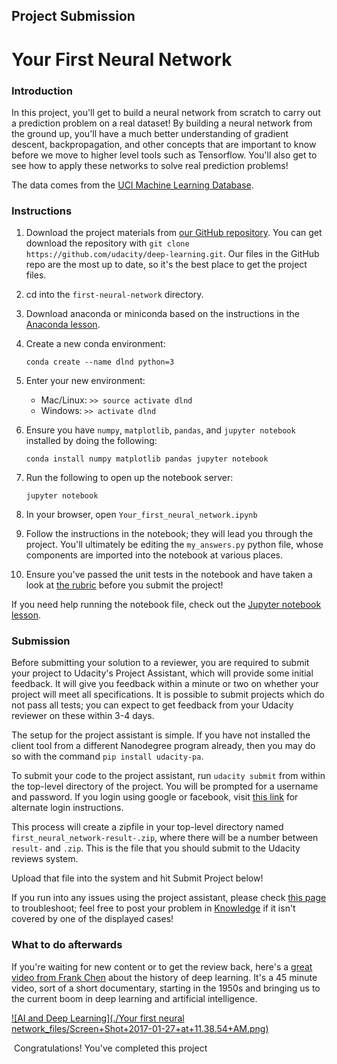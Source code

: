 Project Submission
------------------

Your First Neural Network
=========================

### Introduction

In this project, you'll get to build a neural network from scratch to carry out a prediction problem on a real dataset! By building a neural network from the ground up, you'll have a much better understanding of gradient descent, backpropagation, and other concepts that are important to know before we move to higher level tools such as Tensorflow. You'll also get to see how to apply these networks to solve real prediction problems!

The data comes from the [UCI Machine Learning Database](https://archive.ics.uci.edu/ml/datasets/Bike+Sharing+Dataset).

### Instructions

1.  Download the project materials from [our GitHub repository](https://github.com/udacity/deep-learning). You can get download the repository with `git clone https://github.com/udacity/deep-learning.git`. Our files in the GitHub repo are the most up to date, so it's the best place to get the project files.
2.  cd into the `first-neural-network` directory.
3.  Download anaconda or miniconda based on the instructions in the [Anaconda lesson](https://classroom.udacity.com/nanodegrees/nd101/parts/2a9dba0b-28eb-4b0e-acfa-bdcf35680d90/modules/aba54606-cf35-4a77-b643-efec6a90bfa1/lessons/9e9ed61d-20c3-4431-95aa-a1099f28d601/concepts/4cdc5a26-1e54-4a69-8eb4-f15e37aaab7b).
4.  Create a new conda environment:
    
        conda create --name dlnd python=3
        
    
5.  Enter your new environment:
    *   Mac/Linux: `>> source activate dlnd`
    *   Windows: `>> activate dlnd`
6.  Ensure you have `numpy`, `matplotlib`, `pandas`, and `jupyter notebook` installed by doing the following:
    
        conda install numpy matplotlib pandas jupyter notebook
        
    
7.  Run the following to open up the notebook server:
    
        jupyter notebook
        
    
8.  In your browser, open `Your_first_neural_network.ipynb`
9.  Follow the instructions in the notebook; they will lead you through the project. You'll ultimately be editing the `my_answers.py` python file, whose components are imported into the notebook at various places.
10.  Ensure you've passed the unit tests in the notebook and have taken a look at [the rubric](https://review.udacity.com/#!/rubrics/700/view) before you submit the project!

If you need help running the notebook file, check out the [Jupyter notebook lesson](https://classroom.udacity.com/nanodegrees/nd101/parts/2a9dba0b-28eb-4b0e-acfa-bdcf35680d90/modules/aba54606-cf35-4a77-b643-efec6a90bfa1/lessons/13f4b7d6-92a9-468d-9008-084fc8b53a23/concepts/75e1eee0-5f81-4d5b-a1ca-eaebe3c91759).

### Submission

Before submitting your solution to a reviewer, you are required to submit your project to Udacity's Project Assistant, which will provide some initial feedback. It will give you feedback within a minute or two on whether your project will meet all specifications. It is possible to submit projects which do not pass all tests; you can expect to get feedback from your Udacity reviewer on these within 3-4 days.

The setup for the project assistant is simple. If you have not installed the client tool from a different Nanodegree program already, then you may do so with the command `pip install udacity-pa`.

To submit your code to the project assistant, run `udacity submit` from within the top-level directory of the project. You will be prompted for a username and password. If you login using google or facebook, visit [this link](https://project-assistant.udacity.com/login) for alternate login instructions.

This process will create a zipfile in your top-level directory named `first_neural_network-result-.zip`, where there will be a number between `result-` and `.zip`. This is the file that you should submit to the Udacity reviews system.

Upload that file into the system and hit Submit Project below!

If you run into any issues using the project assistant, please check [this page](https://knowledge.udacity.com/questions/6299) to troubleshoot; feel free to post your problem in [Knowledge](https://knowledge.udacity.com/) if it isn't covered by one of the displayed cases!

### What to do afterwards

If you're waiting for new content or to get the review back, here's a [great video from Frank Chen](https://vimeo.com/170189199) about the history of deep learning. It's a 45 minute video, sort of a short documentary, starting in the 1950s and bringing us to the current boom in deep learning and artificial intelligence.

[![AI and Deep Learning](./Your first neural network_files/Screen+Shot+2017-01-27+at+11.38.54+AM.png)](https://vimeo.com/170189199)

 Congratulations! You've completed this project
